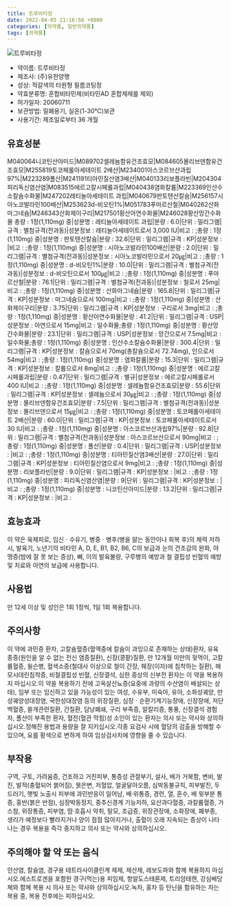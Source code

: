 ```yaml
---
title: 트루비타정
date: 2022-04-05 21:16:58 +0800
categories: [의약품, 일반의약품]
tags: [의약품]
---
```

![트루비타정](https://nedrug.mfds.go.kr/pbp/cmn/itemImageDownload/147427795990100174)

- 약이름: 트루비타정
- 제조사: (주)유한양행
- 성상: 적갈색의 타원형 필름코팅정
- 약효분류명: 혼합비타민제(비타민AD 혼합제제를 제외)
- 허가일자: 20060711
- 보관방법: 밀폐용기, 실온(1-30℃)보관
- 사용기간: 제조일로부터 36 개월
## 유효성분
M040064니코틴산아미드|M089702셀레늄함유건조효모|M084605몰리브덴함유건조효모|M255819토코페롤아세테이트 2배산|M234001아스코르브산과립97%|M223289폴산|M241191티아민질산염3배산|M040133리보플라빈|M204304피리독신염산염|M083515에르고칼시페롤과립|M040438염화칼륨|M223369인산수소칼슘수화물|M247202레티놀아세테이트 과립|M040679판토텐산칼슘|M256157시아노코발라민100배산|M253623d-비오틴1%|M051783푸마르산철|M040262산화마그네슘|M246343산화제이구리|M217501황산아연수화물|M246028황산망간수화물
총량 : 1정(1,110mg) 중|성분명 : 레티놀아세테이트 과립|분량 : 6.0|단위 : 밀리그램|규격 : 별첨규격(전과동)|성분정보 : 레티놀아세테이트로서 3,000 IU|비고 : ;총량 : 1정(1,110mg) 중|성분명 : 판토텐산칼슘|분량 : 32.6|단위 : 밀리그램|규격 : KP|성분정보 : |비고 : ;총량 : 1정(1,110mg) 중|성분명 : 시아노코발라민100배산|분량 : 2.0|단위 : 밀리그램|규격 : 별첨규격(전과동)|성분정보 : 시아노코발라민으로서 20㎍|비고 : ;총량 : 1정(1,110mg) 중|성분명 : d-비오틴1%|분량 : 10.0|단위 : 밀리그램|규격 : 별첨규격(전과동)|성분정보 : d-비오틴으로서 100㎍|비고 : ;총량 : 1정(1,110mg) 중|성분명 : 푸마르산철|분량 : 76.1|단위 : 밀리그램|규격 : 별첨규격(전과동)|성분정보 : 철로서 25mg|비고 : ;총량 : 1정(1,110mg) 중|성분명 : 산화마그네슘|분량 : 165.8|단위 : 밀리그램|규격 : KP|성분정보 : 마그네슘으로서 100mg|비고 : ;총량 : 1정(1,110mg) 중|성분명 : 산화제이구리|분량 : 3.75|단위 : 밀리그램|규격 : KP|성분정보 : 구리로서 3mg|비고 : ;총량 : 1정(1,110mg) 중|성분명 : 황산아연수화물|분량 : 41.2|단위 : 밀리그램|규격 : USP|성분정보 : 아연으로서 15mg|비고 : 일수화물;총량 : 1정(1,110mg) 중|성분명 : 황산망간수화물|분량 : 23.1|단위 : 밀리그램|규격 : USP|성분정보 : 망간으로서 7.5mg|비고 : 일수화물;총량 : 1정(1,110mg) 중|성분명 : 인산수소칼슘수화물|분량 : 300.4|단위 : 밀리그램|규격 : KP|성분정보 : 칼슘으로서 70mg(총칼슘으로서 72.74mg),
인으로서 54mg|비고 : ;총량 : 1정(1,110mg) 중|성분명 : 염화칼륨|분량 : 15.3|단위 : 밀리그램|규격 : KP|성분정보 : 칼륨으로서 8mg|비고 : ;총량 : 1정(1,110mg) 중|성분명 : 에르고칼시페롤과립|분량 : 0.47|단위 : 밀리그램|규격 : 별규|성분정보 : 에르고칼시페롤로서 400 IU|비고 : ;총량 : 1정(1,110mg) 중|성분명 : 셀레늄함유건조효모|분량 : 55.6|단위 : 밀리그램|규격 : KP|성분정보 : 셀레늄으로서 30㎍|비고 : ;총량 : 1정(1,110mg) 중|성분명 : 몰리브덴함유건조효모|분량 : 7.5|단위 : 밀리그램|규격 : 별첨규격(전과동)|성분정보 : 몰리브덴으로서 15㎍|비고 : ;총량 : 1정(1,110mg) 중|성분명 : 토코페롤아세테이트 2배산|분량 : 60.0|단위 : 밀리그램|규격 : KP|성분정보 : 토코페롤아세테이트로서 30 IU|비고 : ;총량 : 1정(1,110mg) 중|성분명 : 아스코르브산과립97%|분량 : 92.8|단위 : 밀리그램|규격 : 별첨규격(전과동)|성분정보 : 아스코르브산으로서 90mg|비고 : ;총량 : 1정(1,110mg) 중|성분명 : 폴산|분량 : 0.4|단위 : 밀리그램|규격 : USP|성분정보 : |비고 : ;총량 : 1정(1,110mg) 중|성분명 : 티아민질산염3배산|분량 : 27.0|단위 : 밀리그램|규격 : KP|성분정보 : 티아민질산염으로서 9mg|비고 : ;총량 : 1정(1,110mg) 중|성분명 : 리보플라빈|분량 : 9.0|단위 : 밀리그램|규격 : KP|성분정보 : |비고 : ;총량 : 1정(1,110mg) 중|성분명 : 피리독신염산염|분량 : 9|단위 : 밀리그램|규격 : KP|성분정보 : |비고 : ;총량 : 1정(1,110mg) 중|성분명 : 니코틴산아미드|분량 : 13.2|단위 : 밀리그램|규격 : KP|성분정보 : |비고 :
## 효능효과
이 약은 육체피로, 임신ㆍ수유기, 병중ㆍ병후(병을 앓는 동안이나 회복 후)의 체력 저하 시, 발육기, 노년기의 비타민 A, D, E, B1, B2, B6, C의 보급과 눈의 건조감의 완화, 야맹증(밤에 잘 못 보는 증상), 뼈, 이의 발육불량, 구루병의 예방과 철 결핍성 빈혈의 예방 및 치료와 아연의 보급에 사용합니다.
## 사용법
만 12세 이상 및 성인은 1회 1정씩, 1일 1회 복용합니다.
## 주의사항
이 약에 과민증 환자, 고칼슘혈증(혈액중에 칼슘이 과잉으로 존재하는 상태)환자, 유육종증(원인을 알 수 없는 전신 염증질환), 신장(콩팥)질환, 만 12개월 미만의 젖먹이, 고칼륨혈증, 윌슨병, 혈색소증(철대사 이상으로 철이 간장, 췌장(이자)에 침착하는 질환), 헤모시데린침착증, 비철결핍성 빈혈, 신장결석, 심한 증상의 신부전 환자는 이 약을 복용하지 마십시오.이 약을 복용하기 전에 고옥살산뇨증(요중에 과량의 수산염이 배설되는 상태), 임부 또는 임신하고 있을 가능성이 있는 여성, 수유부, 미숙아, 유아, 소화성궤양, 만성궤양성대장염, 국한성대장염 등의 위장질환, 심장ㆍ순환기계기능장애, 신장장애, 저단백혈증, 쓸개관련질환, 간질환, 담낭폐쇄, 구리 부족증, 알칼리증, 통풍, 신장결석 경험자, 폴산이 부족한 환자, 혈전(혈관 막힘)성 소인이 있는 환자는 의사 또는 약사와 상의하십시오.정해진 용법과 용량을 잘 지키십시오.각종 요검사 시에 혈당의 검출을 방해할 수 있으며, 요를 황색으로 변하게 하여 임상검사치에 영향을 줄 수 있습니다.
## 부작용
구역, 구토, 가려움증, 건조하고 거친피부, 통증성 관절부기, 설사, 배가 거북함, 변비, 발진, 발적(충혈되어 붉어짐), 묽은변, 저혈압, 얼굴달아오름, 심박동불규칙, 피부발진, 두드러기, 햇빛 노출시 피부에 과민반응이 일어남, 배·위통증, 경련, 열, 혼수, 배 윗부분 통증, 홍반(붉은 반점), 심장박동정지, 중추신경계 기능저하, 요산과다혈증, 과칼륨혈증, 가스참, 위장통증, 피부염, 땀·호흡시 악취, 탈모, 조급증, 위장관장애, 소화장애, 폐부종, 생리가 예정보다 빨라지거나 양이 점점 많아지거나, 출혈이 오래 지속되는 증상이 나타나는 경우 복용을 즉각 중지하고 의사 또는 약사와 상의하십시오.
## 주의해야 할 약 또는 음식
인산염, 칼슘염, 경구용 테트라사이클린계 제제, 제산제, 레보도파와 함께 복용하지 마십시오.에스트로겐을 포함한 경구(먹는)용 피임제, 항알도스테론제, 트리암테렌, 강심배당체와 함께 복용 시 의사 또는 약사와 상의하십시오.녹차, 홍차 등 탄닌을 함유하는 차는 복용 중, 복용 전후에는 피하십시오.
